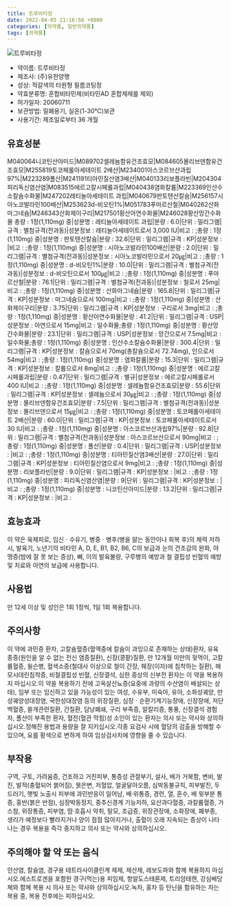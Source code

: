 ```yaml
---
title: 트루비타정
date: 2022-04-05 21:16:58 +0800
categories: [의약품, 일반의약품]
tags: [의약품]
---
```

![트루비타정](https://nedrug.mfds.go.kr/pbp/cmn/itemImageDownload/147427795990100174)

- 약이름: 트루비타정
- 제조사: (주)유한양행
- 성상: 적갈색의 타원형 필름코팅정
- 약효분류명: 혼합비타민제(비타민AD 혼합제제를 제외)
- 허가일자: 20060711
- 보관방법: 밀폐용기, 실온(1-30℃)보관
- 사용기간: 제조일로부터 36 개월
## 유효성분
M040064니코틴산아미드|M089702셀레늄함유건조효모|M084605몰리브덴함유건조효모|M255819토코페롤아세테이트 2배산|M234001아스코르브산과립97%|M223289폴산|M241191티아민질산염3배산|M040133리보플라빈|M204304피리독신염산염|M083515에르고칼시페롤과립|M040438염화칼륨|M223369인산수소칼슘수화물|M247202레티놀아세테이트 과립|M040679판토텐산칼슘|M256157시아노코발라민100배산|M253623d-비오틴1%|M051783푸마르산철|M040262산화마그네슘|M246343산화제이구리|M217501황산아연수화물|M246028황산망간수화물
총량 : 1정(1,110mg) 중|성분명 : 레티놀아세테이트 과립|분량 : 6.0|단위 : 밀리그램|규격 : 별첨규격(전과동)|성분정보 : 레티놀아세테이트로서 3,000 IU|비고 : ;총량 : 1정(1,110mg) 중|성분명 : 판토텐산칼슘|분량 : 32.6|단위 : 밀리그램|규격 : KP|성분정보 : |비고 : ;총량 : 1정(1,110mg) 중|성분명 : 시아노코발라민100배산|분량 : 2.0|단위 : 밀리그램|규격 : 별첨규격(전과동)|성분정보 : 시아노코발라민으로서 20㎍|비고 : ;총량 : 1정(1,110mg) 중|성분명 : d-비오틴1%|분량 : 10.0|단위 : 밀리그램|규격 : 별첨규격(전과동)|성분정보 : d-비오틴으로서 100㎍|비고 : ;총량 : 1정(1,110mg) 중|성분명 : 푸마르산철|분량 : 76.1|단위 : 밀리그램|규격 : 별첨규격(전과동)|성분정보 : 철로서 25mg|비고 : ;총량 : 1정(1,110mg) 중|성분명 : 산화마그네슘|분량 : 165.8|단위 : 밀리그램|규격 : KP|성분정보 : 마그네슘으로서 100mg|비고 : ;총량 : 1정(1,110mg) 중|성분명 : 산화제이구리|분량 : 3.75|단위 : 밀리그램|규격 : KP|성분정보 : 구리로서 3mg|비고 : ;총량 : 1정(1,110mg) 중|성분명 : 황산아연수화물|분량 : 41.2|단위 : 밀리그램|규격 : USP|성분정보 : 아연으로서 15mg|비고 : 일수화물;총량 : 1정(1,110mg) 중|성분명 : 황산망간수화물|분량 : 23.1|단위 : 밀리그램|규격 : USP|성분정보 : 망간으로서 7.5mg|비고 : 일수화물;총량 : 1정(1,110mg) 중|성분명 : 인산수소칼슘수화물|분량 : 300.4|단위 : 밀리그램|규격 : KP|성분정보 : 칼슘으로서 70mg(총칼슘으로서 72.74mg),
인으로서 54mg|비고 : ;총량 : 1정(1,110mg) 중|성분명 : 염화칼륨|분량 : 15.3|단위 : 밀리그램|규격 : KP|성분정보 : 칼륨으로서 8mg|비고 : ;총량 : 1정(1,110mg) 중|성분명 : 에르고칼시페롤과립|분량 : 0.47|단위 : 밀리그램|규격 : 별규|성분정보 : 에르고칼시페롤로서 400 IU|비고 : ;총량 : 1정(1,110mg) 중|성분명 : 셀레늄함유건조효모|분량 : 55.6|단위 : 밀리그램|규격 : KP|성분정보 : 셀레늄으로서 30㎍|비고 : ;총량 : 1정(1,110mg) 중|성분명 : 몰리브덴함유건조효모|분량 : 7.5|단위 : 밀리그램|규격 : 별첨규격(전과동)|성분정보 : 몰리브덴으로서 15㎍|비고 : ;총량 : 1정(1,110mg) 중|성분명 : 토코페롤아세테이트 2배산|분량 : 60.0|단위 : 밀리그램|규격 : KP|성분정보 : 토코페롤아세테이트로서 30 IU|비고 : ;총량 : 1정(1,110mg) 중|성분명 : 아스코르브산과립97%|분량 : 92.8|단위 : 밀리그램|규격 : 별첨규격(전과동)|성분정보 : 아스코르브산으로서 90mg|비고 : ;총량 : 1정(1,110mg) 중|성분명 : 폴산|분량 : 0.4|단위 : 밀리그램|규격 : USP|성분정보 : |비고 : ;총량 : 1정(1,110mg) 중|성분명 : 티아민질산염3배산|분량 : 27.0|단위 : 밀리그램|규격 : KP|성분정보 : 티아민질산염으로서 9mg|비고 : ;총량 : 1정(1,110mg) 중|성분명 : 리보플라빈|분량 : 9.0|단위 : 밀리그램|규격 : KP|성분정보 : |비고 : ;총량 : 1정(1,110mg) 중|성분명 : 피리독신염산염|분량 : 9|단위 : 밀리그램|규격 : KP|성분정보 : |비고 : ;총량 : 1정(1,110mg) 중|성분명 : 니코틴산아미드|분량 : 13.2|단위 : 밀리그램|규격 : KP|성분정보 : |비고 :
## 효능효과
이 약은 육체피로, 임신ㆍ수유기, 병중ㆍ병후(병을 앓는 동안이나 회복 후)의 체력 저하 시, 발육기, 노년기의 비타민 A, D, E, B1, B2, B6, C의 보급과 눈의 건조감의 완화, 야맹증(밤에 잘 못 보는 증상), 뼈, 이의 발육불량, 구루병의 예방과 철 결핍성 빈혈의 예방 및 치료와 아연의 보급에 사용합니다.
## 사용법
만 12세 이상 및 성인은 1회 1정씩, 1일 1회 복용합니다.
## 주의사항
이 약에 과민증 환자, 고칼슘혈증(혈액중에 칼슘이 과잉으로 존재하는 상태)환자, 유육종증(원인을 알 수 없는 전신 염증질환), 신장(콩팥)질환, 만 12개월 미만의 젖먹이, 고칼륨혈증, 윌슨병, 혈색소증(철대사 이상으로 철이 간장, 췌장(이자)에 침착하는 질환), 헤모시데린침착증, 비철결핍성 빈혈, 신장결석, 심한 증상의 신부전 환자는 이 약을 복용하지 마십시오.이 약을 복용하기 전에 고옥살산뇨증(요중에 과량의 수산염이 배설되는 상태), 임부 또는 임신하고 있을 가능성이 있는 여성, 수유부, 미숙아, 유아, 소화성궤양, 만성궤양성대장염, 국한성대장염 등의 위장질환, 심장ㆍ순환기계기능장애, 신장장애, 저단백혈증, 쓸개관련질환, 간질환, 담낭폐쇄, 구리 부족증, 알칼리증, 통풍, 신장결석 경험자, 폴산이 부족한 환자, 혈전(혈관 막힘)성 소인이 있는 환자는 의사 또는 약사와 상의하십시오.정해진 용법과 용량을 잘 지키십시오.각종 요검사 시에 혈당의 검출을 방해할 수 있으며, 요를 황색으로 변하게 하여 임상검사치에 영향을 줄 수 있습니다.
## 부작용
구역, 구토, 가려움증, 건조하고 거친피부, 통증성 관절부기, 설사, 배가 거북함, 변비, 발진, 발적(충혈되어 붉어짐), 묽은변, 저혈압, 얼굴달아오름, 심박동불규칙, 피부발진, 두드러기, 햇빛 노출시 피부에 과민반응이 일어남, 배·위통증, 경련, 열, 혼수, 배 윗부분 통증, 홍반(붉은 반점), 심장박동정지, 중추신경계 기능저하, 요산과다혈증, 과칼륨혈증, 가스참, 위장통증, 피부염, 땀·호흡시 악취, 탈모, 조급증, 위장관장애, 소화장애, 폐부종, 생리가 예정보다 빨라지거나 양이 점점 많아지거나, 출혈이 오래 지속되는 증상이 나타나는 경우 복용을 즉각 중지하고 의사 또는 약사와 상의하십시오.
## 주의해야 할 약 또는 음식
인산염, 칼슘염, 경구용 테트라사이클린계 제제, 제산제, 레보도파와 함께 복용하지 마십시오.에스트로겐을 포함한 경구(먹는)용 피임제, 항알도스테론제, 트리암테렌, 강심배당체와 함께 복용 시 의사 또는 약사와 상의하십시오.녹차, 홍차 등 탄닌을 함유하는 차는 복용 중, 복용 전후에는 피하십시오.
